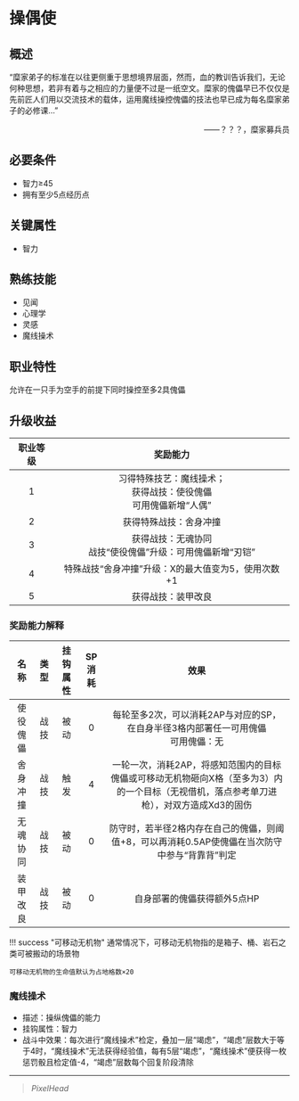 # 操偶使

## 概述

“糜家弟子的标准在以往更侧重于思想境界层面，然而，血的教训告诉我们，无论何种思想，若非有着与之相应的力量便不过是一纸空文。糜家的傀儡早已不仅仅是先前匠人们用以交流技术的载体，运用魔线操控傀儡的技法也早已成为每名糜家弟子的必修课…”
<div align="right">——？？？，糜家募兵员</div>

## 必要条件

* 智力≥45
* 拥有至少5点经历点

## 关键属性

* 智力

## 熟练技能

* 见闻
* 心理学
* 灵感
* 魔线操术

## 职业特性

允许在一只手为空手的前提下同时操控至多2具傀儡

## 升级收益

职业等级|奖励能力
:--:|:--:
1|习得特殊技艺：魔线操术；<br>获得战技：使役傀儡<br>可用傀儡新增“人偶”
2|获得特殊战技：舍身冲撞
3|获得战技：无魂协同<br>战技“使役傀儡”升级：可用傀儡新增“刃铠”
4|特殊战技“舍身冲撞”升级：X的最大值变为5，使用次数+1
5|获得战技：装甲改良

### 奖励能力解释

名称|类型|挂钩属性|SP消耗|效果
:--:|:--:|:--:|:--:|:--:
使役傀儡|战技|被动|0|每轮至多2次，可以消耗2AP与对应的SP，在自身半径3格内部署任一可用傀儡<br>可用傀儡：无
舍身冲撞|战技|触发|4|一轮一次，消耗2AP，将感知范围内的目标傀儡或可移动无机物砸向X格（至多为3）内的一个目标（无视借机，落点参考单刀进枪），对双方造成Xd3的固伤
无魂协同|战技|被动|0|防守时，若半径2格内存在自己的傀儡，则阈值+8，可以再消耗0.5AP使傀儡在当次防守中参与“背靠背”判定
装甲改良|战技|被动|0|自身部署的傀儡获得额外5点HP

!!! success "可移动无机物"
    通常情况下，可移动无机物指的是箱子、桶、岩石之类可被搬动的场景物

    可移动无机物的生命值默认为占地格数×20

### 魔线操术

* 描述：操纵傀儡的能力
* 挂钩属性：智力
* 战斗中效果：每次进行“魔线操术”检定，叠加一层“竭虑”，“竭虑”层数大于等于4时，“魔线操术”无法获得经验值，每有5层“竭虑”，“魔线操术”便获得一枚惩罚骰且检定值-4，“竭虑”层数每个回复阶段清除

---

> *PixelHead*